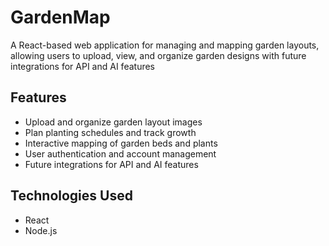 # GardenMap
 A React-based web application for managing and mapping garden layouts, allowing users to upload, view, and organize garden designs with future integrations for API and AI features

## Features
- Upload and organize garden layout images
- Plan planting schedules and track growth
- Interactive mapping of garden beds and plants
- User authentication and account management
- Future integrations for API and AI features

## Technologies Used
- React
- Node.js
